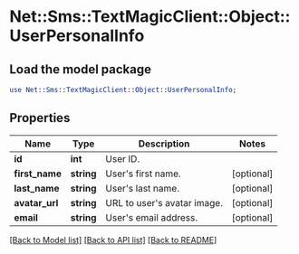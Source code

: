 # Net::Sms::TextMagicClient::Object::UserPersonalInfo

## Load the model package
```perl
use Net::Sms::TextMagicClient::Object::UserPersonalInfo;
```

## Properties
Name | Type | Description | Notes
------------ | ------------- | ------------- | -------------
**id** | **int** | User ID. | 
**first_name** | **string** | User&#39;s first name. | [optional] 
**last_name** | **string** | User&#39;s last name. | [optional] 
**avatar_url** | **string** | URL to user&#39;s avatar image. | [optional] 
**email** | **string** | User&#39;s email address. | [optional] 

[[Back to Model list]](../README.md#documentation-for-models) [[Back to API list]](../README.md#documentation-for-api-endpoints) [[Back to README]](../README.md)


